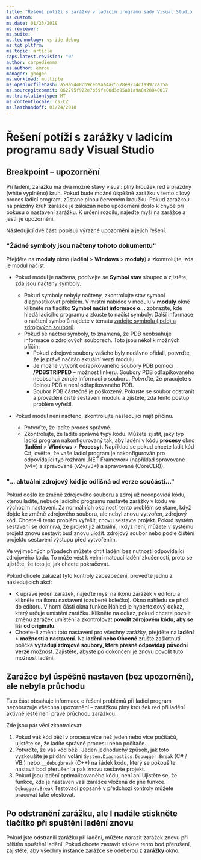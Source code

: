 ```yaml
---
title: "Řešení potíží s zarážky v ladicím programu sady Visual Studio | Microsoft Docs"
ms.custom: 
ms.date: 01/23/2018
ms.reviewer: 
ms.suite: 
ms.technology: vs-ide-debug
ms.tgt_pltfrm: 
ms.topic: article
caps.latest.revision: "0"
author: carpediemma
ms.author: emrou
manager: ghogen
ms.workload: multiple
ms.openlocfilehash: a59a5448cb9ceb9aa4ac5578e9234c1a9972a15a
ms.sourcegitcommit: 062795f922e7b59fe00d3d95a01a9a8a28840017
ms.translationtype: MT
ms.contentlocale: cs-CZ
ms.lasthandoff: 01/24/2018
---
```

# <a name="troubleshoot-breakpoints-in-the-visual-studio-debugger"></a>Řešení potíží s zarážky v ladicím programu sady Visual Studio

## <a name="breakpoint-warnings"></a>Breakpoint – upozornění

Při ladění, zarážku má dva možné stavy visual: plný kroužek red a prázdný (white vyplněno) kruh. Pokud bude možné úspěšně zarážku v tento cílový proces ladicí program, zůstane plnou červeném kroužku. Pokud zarážkou na prázdný kruh zarážce je zakázán nebo upozornění došlo k chybě při pokusu o nastavení zarážku. K určení rozdílu, najeďte myší na zarážce a jestli je upozornění.

Následující dvě části popisují výrazné upozornění a jejich řešení. 

### <a name="no-symbols-have-been-loaded-for-this-document"></a>"Žádné symboly jsou načteny tohoto dokumentu" 

Přejděte na **moduly** okno (**ladění** > **Windows** > **moduly**) a zkontrolujte, zda je modul načíst.  
* Pokud modul je načtena, podívejte se **Symbol stav** sloupec a zjistěte, zda jsou načteny symboly. 
  * Pokud symboly nebyly načteny, zkontrolujte stav symbol diagnostikovat problém. V místní nabídce v modulu v **moduly** okně klikněte na tlačítko **Symbol načíst informace o...**  zobrazíte, kde hledá ladicího programu a zkuste to načíst symboly. Další informace o načtení symbolů najdete v tématu [zadejte symbolu (.pdb) a zdrojových souborů](../debugger/specify-symbol-dot-pdb-and-source-files-in-the-visual-studio-debugger.md).  
  * Pokud se načtou symboly, to znamená, že PDB neobsahuje informace o zdrojových souborech. Toto jsou několik možných příčin: 
    * Pokud zdrojové soubory vašeho byly nedávno přidali, potvrďte, že je právě načítán aktuální verzi modulu.  
    * Je možné vytvořit odřapíkovaného soubory PDB pomocí **/PDBSTRIPPED** – možnost linkeru. Soubory PDB odřapíkovaného neobsahují zdroje informací o souboru. Potvrďte, že pracujete s úplnou PDB a není odřapíkovaného PDB.  
    * Soubor PDB částečně je poškozený. Pokuste se soubor odstranit a provádění čisté sestavení modulu a zjistěte, zda tento postup problém vyřešil. 

* Pokud modul není načteno, zkontrolujte následující najít příčinu. 
  * Potvrďte, že ladíte proces správné. 
  * Zkontrolujte, že ladíte správné typy kódu. Můžete zjistit, jaký typ ladicí program nakonfigurovaný tak, aby ladění v kódu **procesy** okno (**ladění** > **Windows**  >  **Procesy**). Například se pokud chcete ladit kód C#, ověřte, že vaše ladicí program je nakonfigurován pro odpovídající typ rozhraní .NET Framework (například spravované (v4\*) a spravované (v2\*/v3\*) a spravované (CoreCLR)). 

### <a name="-the-current-source-code-is-different-from-the-version-built-into"></a>"… aktuální zdrojový kód je odlišná od verze součástí..." 

Pokud došlo ke změně zdrojového souboru a zdroj už neodpovídá kódu, kterou ladíte, nebude ladicího programu nastavte zarážky v kódu ve výchozím nastavení. Za normálních okolností tento problém se stane, když dojde ke změně zdrojového souboru, ale nebyl znovu vytvořen, zdrojový kód. Chcete-li tento problém vyřešit, znovu sestavte projekt. Pokud systém sestavení se domnívá, že projekt již aktuální, i když není, můžete v systému projekt znovu sestavit buď znovu uložit. zdrojový soubor nebo podle čištění projektu sestavení výstupu před vytvořením. 

Ve výjimečných případech můžete chtít ladění bez nutnosti odpovídající zdrojového kódu. To může vést k velmi matoucí ladění zkušenosti, proto se ujistěte, že toto je, jak chcete pokračovat.  

Pokud chcete zakázat tyto kontroly zabezpečení, proveďte jednu z následujících akcí: 
* K úpravě jeden zarážek, najeďte myší na ikonu zarážek v editoru a klikněte na ikonu nastavení (ozubené kolečko). Okno náhledu se přidá do editoru. V horní části okna funkce Náhled je hypertextový odkaz, který určuje umístění zarážku. Klikněte na odkaz, pokud chcete povolit změnu zarážek umístění a zkontrolovat **povolit zdrojovém kódu, aby se liší od originálu**.
* Chcete-li změnit toto nastavení pro všechny zarážky, přejděte na **ladění** > **možnosti a nastavení**. Na **ladění nebo Obecné** zrušte zaškrtnutí políčka **vyžadují zdrojové soubory, které přesně odpovídají původní verze** možnost. Zajistěte, abyste po dokončení je znovu povolit tuto možnost ladění. 

## <a name="the-breakpoint-was-successfully-set-no-warning-but-didnt-hit"></a>Zarážce byl úspěšně nastaven (bez upozornění), ale nebyla průchodu 

Tato část obsahuje informace o řešení problémů při ladicí program nezobrazuje všechna upozornění – zarážkou plný kroužek red při ladění aktivně ještě není právě průchodu zarážkou. 

Zde jsou pár věcí zkontrolovat: 
1. Pokud váš kód běží v procesu více než jeden nebo více počítačů, ujistěte se, že ladíte správné procesu nebo počítače.  
2. Potvrďte, že váš kód běží. Jeden jednoduchý způsob, jak toto vyzkoušíte je přidání volání `System.Diagnostics.Debugger.Break` (C# / VB.) nebo `__debugbreak` (C++) na řádek kódu, který se pokoušíte nastavit bod přerušení a pak znovu sestavte projekt. 
3. Pokud jsou ladění optimalizovaného kódu, není ani Ujistěte se, že funkce, kde je nastaven vaší zarážce vložená do jiné funkce. `Debugger.Break` Testovací popsané v předchozí kontroly můžete pracovat také otestovat. 

## <a name="i-deleted-a-breakpoint-but-i-continue-to-hit-it-when-i-start-debugging-again"></a>Po odstranění zarážku, ale I nadále stiskněte tlačítko při spuštění ladění znovu 

Pokud jste odstranili zarážku při ladění, můžete narazit zarážek znovu při příštím spuštění ladění. Pokud chcete zastavit stiskne tento bod přerušení, zajistěte, aby všechny instance zarážce se odeberou z **zarážky** okno.  
